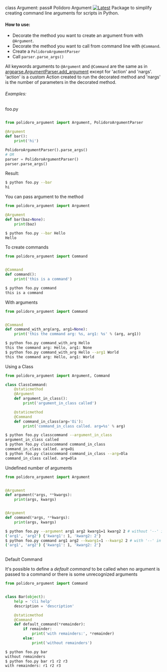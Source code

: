 class Argument:
pass# Polidoro Argument [![Latest](https://img.shields.io/github/release/heitorpolidoro/argument.svg?label=latest)](https://github.com/heitorpolidoro/argument/releases/latest)
Package to simplify creating command line arguments for scripts in Python.

#### How to use:

- Decorate the method you want to create an argument from with `@Argument`.
- Decorate the method you want to call from command line with `@Command`.
- Create a `PolidoroArgumentParser` 
- Call `parser.parse_args()`

All keywords arguments to `@Argument` and `@Command` are the same as in [argparse.ArgumentParser.add_argument](https://docs.python.org/3.7/library/argparse.html#the-add-argument-method) except for 'action' and 'nargs'.
'action' is a custom Action created to run the decorated method and 'nargs' is the number of parameters in the decorated method.

###### Examples:
foo.py
```python

from polidoro_argument import Argument, PolidoroArgumentParser

@Argument
def bar():
    print('hi')

PolidoroArgumentParser().parse_args()
# OR
parser = PolidoroArgumentParser()
parser.parse_args()
```
Result:
```bash
$ python foo.py --bar
hi 
```

You can pass argument to the method

```python
from polidoro_argument import Argument

@Argument
def bar(baz=None):
    print(baz)
```
```bash
$ python foo.py --bar Hello
Hello
```
To create commands

```python
from polidoro_argument import Command


@Command
def command():
    print('this is a command')
```
```bash
$ python foo.py command
this is a command
```
With arguments

```python
from polidoro_argument import Command


@Command
def command_with_arg(arg, arg1=None):
    print('this the command arg: %s, arg1: %s' % (arg, arg1))
```
```bash
$ python foo.py command_with_arg Hello
this the command arg: Hello, arg1: None
$ python foo.py command_with_arg Hello --arg1 World
this the command arg: Hello, arg1: World
```
Using a Class
```python
from polidoro_argument import Argument, Command

class ClassCommand:
    @staticmethod
    @Argument
    def argument_in_class():
        print('argument_in_class called')

    @staticmethod
    @Command
    def command_in_class(arg='Oi'):
        print('command_in_class called. arg=%s' % arg)
```
```bash
$ python foo.py classcommand --argument_in_class
argument_in_class called
$ python foo.py classcommand command_in_class
command_in_class called. arg=Oi
$ python foo.py classcommand command_in_class --arg=Ola
command_in_class called. arg=Ola
```
Undefined number of arguments

```python
from polidoro_argument import Argument


@Argument
def argument(*args, **kwargs):
    print(args, kwargs)


@Argument
def command(*args, **kwargs):
    print(args, kwargs)
```
```bash
$ python foo.py --argument arg1 arg2 kwarg1=1 kwarg2 2 # without '--' in kwargs
('arg1', 'arg2') {'kwarg1': 1, 'kwarg2: 2'}
$ python foo.py command arg1 arg2 --kwarg1=1 --kwarg2 2 # with '--' in kwargs
('arg1', 'arg2') {'kwarg1': 1, 'kwarg2: 2'} 
 
```
Default Command

It's possible to define a _default command_ to be called when no argument is passed to a command or there is some unrecognized arguments

```python
from polidoro_argument import Command


class Bar(object):
    help = 'cli help'
    description = 'description'

    @staticmethod
    @Command
    def default_command(*remainder):
        if remainder:
            print('with remainders:', *remainder)
        else:
            print('without remainders')
```
```bash
$ python foo.py bar
without remainders
$ python foo.py bar r1 r2 r3
with remainders: r1 r2 r3
```
